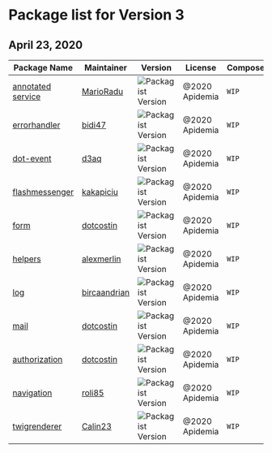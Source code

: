 # Package list for Version 3

## April 23, 2020

| Package Name  | Maintainer | Version | License | Composer | keywords | .gitignore| PHP|
| --- | --- |--- | --- |--- |--- |--- |--- |
| [annotated service](https://github.com/dotkernel/dot-annotated-services) | [MarioRadu](https://github.com/MarioRadu)|![Packagist Version](https://img.shields.io/packagist/v/dotkernel/dot-annotated-services)|@2020 Apidemia| `WIP` |**Yes** |**Yes**|**^7.4** |
| [errorhandler](https://github.com/dotkernel/dot-errorhandler) | [bidi47](https://github.com/bidi47)|![Packagist Version](https://img.shields.io/packagist/v/dotkernel/dot-errorhandler)|@2020 Apidemia| `WIP` |**Yes**|**Yes**|**^7.4** |
| [dot-event](https://github.com/dotkernel/dot-event) | [d3aq](https://github.com/d3aq)|![Packagist Version](https://img.shields.io/packagist/v/dotkernel/dot-event)|@2020 Apidemia| `WIP` |`WIP` |`WIP` |**^7.4** |
| [flashmessenger](https://github.com/dotkernel/dot-flashmessenger) | [kakapiciu](https://github.com/kakapiciu) |![Packagist Version](https://img.shields.io/packagist/v/dotkernel/dot-flashmessenger)|@2020 Apidemia| `WIP` |`WIP` |`WIP` |**^7.4** |
| [form](https://github.com/dotkernel/dot-form) | [dotcostin](https://github.com/dotcostin)|![Packagist Version](https://img.shields.io/packagist/v/dotkernel/dot-form)|@2020 Apidemia| `WIP` |`WIP` |`WIP` |**^7.4** |
| [helpers](https://github.com/dotkernel/dot-helpers) | [alexmerlin](https://github.com/alexmerlin)|![Packagist Version](https://img.shields.io/packagist/v/dotkernel/dot-helpers)|@2020 Apidemia| `WIP` |`WIP` |`WIP` |**^7.4**|
| [log](https://github.com/dotkernel/dot-log) | [bircaandrian](https://github.com/bircaandrian)|![Packagist Version](https://img.shields.io/packagist/v/dotkernel/dot-log)|@2020 Apidemia| `WIP` |`WIP` |`WIP` |**^7.4**|
| [mail](https://github.com/dotkernel/dot-mail) | [dotcostin](https://github.com/dotcostin) |![Packagist Version](https://img.shields.io/packagist/v/dotkernel/dot-mail)|@2020 Apidemia| `WIP` |`WIP` |`WIP` |**^7.4** |
| [authorization](https://github.com/dotkernel/dot-authorization) | [dotcostin](https://github.com/dotcostin) |![Packagist Version](https://img.shields.io/packagist/v/dotkernel/dot-authorization)|@2020 Apidemia| `WIP` |`WIP` |`WIP` |**^7.4** |
 | [navigation](https://github.com/dotkernel/dot-navigation) | [roli85]( https://github.com/roli85) |![Packagist Version](https://img.shields.io/packagist/v/dotkernel/dot-navigation)|@2020 Apidemia| `WIP` |`WIP` |`WIP` |**^7.4** | 
 | [twigrenderer](https://github.com/dotkernel/dot-twigrenderer) | [Calin23]( https://github.com/Calin23) |![Packagist Version](https://img.shields.io/packagist/v/dotkernel/dot-twigrenderer)|@2020 Apidemia| `WIP` |`WIP` |`WIP` |**^7.4**| 
     
